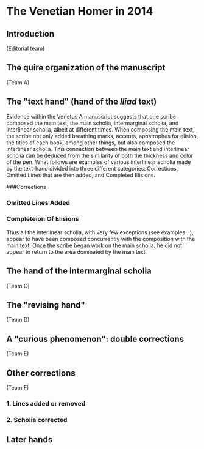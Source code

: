 # The Venetian Homer in 2014 #

## Introduction

(Editorial team)

## The quire organization of the manuscript ##

(Team A)

## The "text hand" (hand of the *Iliad* text) ##

Evidence within the Venetus A manuscript suggests that one scribe composed the main text, the main scholia, intermarginal scholia, and interlinear scholia, albeit at different times. When composing the main text, the scribe not only added breathing marks, accents, apostrophes for elision, the titles of each book, among other things, but also composed the interlinear scholia. This connection between the main text and interlinear scholia can be deduced from the similarity of both the thickness and color of the pen. What follows are examples of various interlinear scholia made by the text-hand divided into three different categories: Corrections, Omitted Lines that are then added, and Completed Elisions. 

###Corrections

### Omitted Lines Added

[correction1img]: urn:cite:hmt:vaimg.VA106VN-0609@0.4064,0.8074,0.4194,0.0211
[correction2img]: urn:cite:hmt:vaimg.VA106VN-0609@0.4414,0.5508,0.4735,0.0241

### Completeion Of Elisions

Thus all the interlinear scholia, with very few exceptions (see examples...), appear to have been composed concurrently with the composition with the main text. Once the scribe began work on the main scholia, he did not appear to return to the area dominated by the main text.

[correction1img]: urn:cite:hmt:vaimg.VA030RN-0031@0.1632,0.4303,0.0302,0.0235

## The hand of the intermarginal scholia ##


(Team C)


## The "revising hand" ##

(Team D)


## A "curious phenomenon":  double corrections ##


(Team E)


## Other corrections ##

(Team F)

### 1. Lines added or removed ###

### 2. Scholia corrected ###


## Later hands ##





